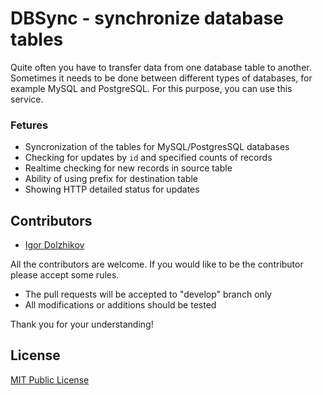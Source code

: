DBSync - synchronize database tables
====================================

Quite often you have to transfer data from one database table to another. Sometimes it needs to be done between different types of databases, for example MySQL and PostgreSQL. For this purpose, you can use this service.

### Fetures

- Syncronization of the tables for MySQL/PostgresSQL databases
- Checking for updates by `id` and specified counts of records
- Realtime checking for new records in source table
- Ability of using prefix for destination table
- Showing HTTP detailed status for updates

## Contributors

- [Igor Dolzhikov](https://github.com/takama)

All the contributors are welcome. If you would like to be the contributor please accept some rules.
- The pull requests will be accepted to "develop" branch only
- All modifications or additions should be tested

Thank you for your understanding!

## License

[MIT Public License](https://github.com/takama/dbsync/blob/master/LICENSE)
